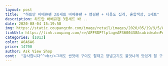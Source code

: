 ```yaml
---
layout: post 
title:  "하트만 바베큐팬 3종세트 바베큐팬 + 캠핑팬 + 다용도 집게, 혼합색상, 1세트" 
description: 하트만 바베큐팬 3종세트 바 ..
date: 2020-08-04 15:19:58 
img: https://static.coupangcdn.com/image/retail/images/2020/05/19/9/5/86689b0f-6d06-429b-8425-0fafc55a8f4c.jpg 
linkUrl: https://link.coupang.com/re/AFFSDP?lptag=AF3600438&subid=ahnPublicAsk&pageKey=1596272053&itemId=2727130978&vendorItemId=70717316066&traceid=V0-113-83d3ebc3bf436881 
categories: [1013] 
color: A6A6A6 
price: 14700 
author: Ask View Shop 
cont:  "감사합니다^^<br/>그래도 싼맛에 구이도 잘돼고 양념고기도 불맛나게 맛있게 잘 구워져서 사용은 잘하고 왔네요<br/>로켓배송이 진리입니다  주말에 사용할려고 구매해봤어요<br/>사용전이라서 ... <br/>사용해보고 후기올릴께요<br/>숯불 버너 두가지다 사용해보려구요<br/>한번쓰는게 아니라하셨는데ㅜㅜ 일회용이되었네요,, 저희가 많이 해먹은것도 아니고 수세미도 부드러운 스펀지였는데 코팅이 그냥 긁힌게 아니고 벗겨지듯 까져서,, 더 쓸수가 없네요ㅜㅜ 또 버너에서 요리했는데 처음 열을 가하자마자 휘어졌어요<br/>" 
---
```

